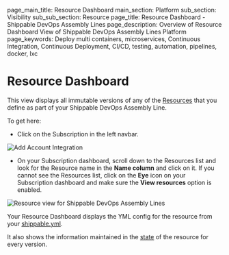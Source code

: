page_main_title: Resource Dashboard
main_section: Platform
sub_section: Visibility
sub_sub_section: Resource
page_title: Resource Dashboard - Shippable DevOps Assembly Lines
page_description: Overview of Resource Dashboard View of Shippable DevOps Assembly Lines Platform
page_keywords: Deploy multi containers, microservices, Continuous Integration, Continuous Deployment, CI/CD, testing, automation, pipelines, docker, lxc

# Resource Dashboard

This view displays all immutable versions of any of the [Resources](/platform/workflow/resource/overview) that you define as part of your Shippable DevOps Assembly Line.

To get here:

* Click on the Subscription in the left navbar.

<img src="/images/getting-started/account-settings.png" alt="Add Account Integration">

* On your Subscription dashboard, scroll down to the Resources list and look for the Resource name in the **Name column** and click on it. If you cannot see the Resources list, click on the **Eye** icon on your Subscription dashboard and make sure the **View resources** option is enabled.

<img src="/images/platform/visibility/resource-view-grid.jpg" alt="Resource view for Shippable DevOps Assembly Lines" style="vertical-align: middle;display: block;margin-left: auto;margin-right: auto;"/>

Your Resource Dashboard displays the YML config for the resource from your [shippable.yml](/platform/workflow/config).

It also shows the information maintained in the [state](/platform/workflow/state/overview) of the resource for every version.
